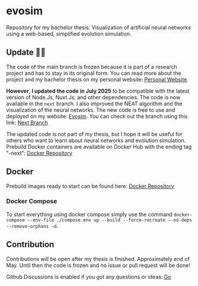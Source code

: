 # evosim
Repository for my bachelor thesis: Visualization of artificial neural networks using a web-based, simplified evolution simulation.

## Update 🥳🙌
The code of the main branch is frozen because it is part of a research project and has to stay in its original form.
You can read more about the project and my bachelor thesis on my personal website: [Personal Website](https://mschoeffel.de).

**However**, **I updated the code in July 2025** to be compatible with the latest version of Node.Js, Nuxt.Js, and other dependencies. The code is now available in the `next` branch.
I also improved the NEAT algorithm and the visualization of the neural networks. The new code is free to use and deployed on my website: [Evosim](https://evosim.mschoeffel.ned).
You can check out the branch using this link: [Next Branch](https://github.com/mschoeffel/evosim/tree/next)

The updated code is not part of my thesis, but I hope it will be useful for others who want to learn about neural networks and evolution simulation.
Prebuild Docker containers are available on Docker Hub with the ending tag "-next": [Docker Repository](https://hub.docker.com/repository/docker/mschoeffel/evosim/general)

## Docker
Prebuild images ready to start can be found here: [Docker Repository](https://hub.docker.com/repository/docker/mschoeffel/evosim)

### Docker Compose
To start everything using docker compose simply use the command `docker-compose --env-file ./compose.env up --build --force-recreate --no-deps --remove-orphans -d`.

## Contribution
Contributions will be open after my thesis is finished. Approximately end of May. Until then the code is frozen and no issue or pull request will be done!

Github Discussions is enabled if you got any questions or ideas: [Go](https://github.com/mschoeffel/evosim/discussions)
